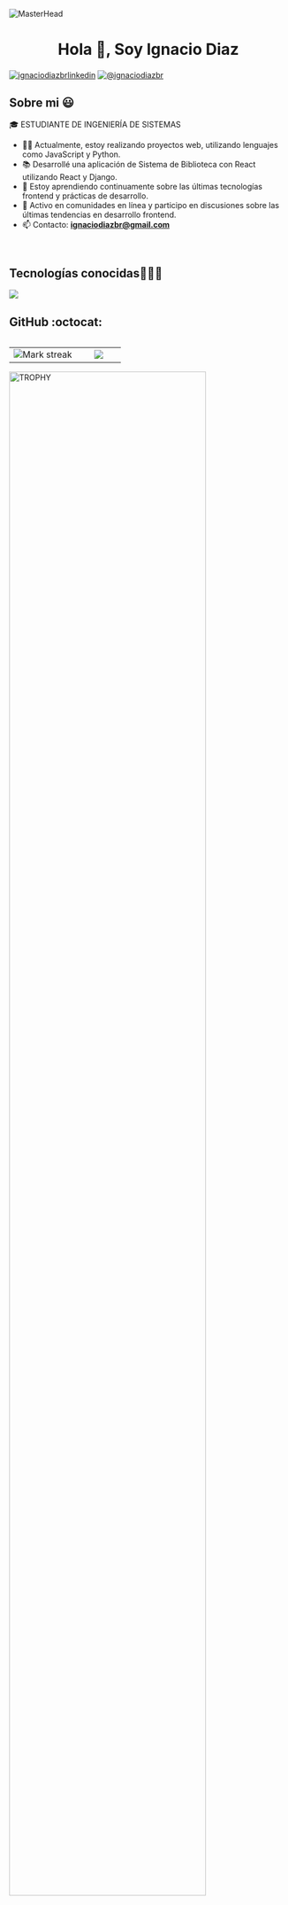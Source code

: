 ![MasterHead](https://i.imgur.com/Uf58jpH.png)
<h1 align="center">Hola 👋, Soy Ignacio Diaz</h1>

<a href="https://linkedin.com/in/ignaciodiazbr" target="blank"><img align="center" src="https://img.shields.io/badge/LinkedIn-0077B5?style=for-the-badge&logo=linkedin&logoColor=white" alt="ignaciodiazbrlinkedin"/></a>
<a href = "mailto:ignaciodiazbr@gmail.com" target="blank"><img align="center" src="https://img.shields.io/badge/Gmail-D14836?style=for-the-badge&logo=gmail&logoColor=white" alt="@ignaciodiazbr"  /></a>
  </p>
  
<h2>Sobre mi 😃</h2>
<!--Intro start-->

<p align="left">
🎓 ESTUDIANTE DE INGENIERÍA DE SISTEMAS

- 👨‍💻 Actualmente, estoy realizando proyectos web, utilizando lenguajes como JavaScript y Python.
- 📚 Desarrollé una aplicación de Sistema de Biblioteca con React utilizando React y Django.
- 🌱 Estoy aprendiendo continuamente sobre las últimas tecnologías frontend y prácticas de desarrollo.
- 🤝 Activo en comunidades en línea y participo en discusiones sobre las últimas tendencias en desarrollo frontend.
- 📫 Contacto: **ignaciodiazbr@gmail.com**
<!--Intro end-->
</p>
<br>
<h2 >Tecnologías conocidas👨🏻‍💻</h2>
<!--tech stack icons-->
<p align="left">
  <a href="https://skillicons.dev">
    <img src="https://skillicons.dev/icons?i=js,react,py,django,css,sass,html,nodejs,mysql,postgres,firebase,git,github,docker,materialui,postman,vscode,linux,gcp,ps&perline=12" />
  </a>
</p>
<!-------------------------->
<h2>GitHub :octocat:</h2>
<!--- stats & Trophy (start) -->
<p align="center">
  <!--- stats (start) -->
<table align="left">
<tr border="none">
<td width="60%" align="center">

<!--  <img  align="center"  src="https://github-readme-stats.vercel.app/api?username=unsimpledev&theme=dark&show_icons=true&count_private=true" />
  <br></br> -->
  <img  title="🔥 Get streak stats for your profile at git.io/streak-stats" alt="Mark streak" src="https://github-readme-streak-stats.herokuapp.com/?user=unsimpledev&theme=dark&hide_border=false" /> 
</td>

<td width="40%" align="center">

  <img  align="center"  src="https://github-readme-stats.anuraghazra1.vercel.app/api/top-langs/?username=unsimpledev&theme=dark&hide_border=false&no-bg=true&no-frame=true&langs_count=10"/>

  </td>
</tr>
</table>
<!--- stats (end) -->

<!--- trophy (start) -->
<div align=left>
  <a href="https://github.com/ryo-ma/github-profile-trophy" title="Go to Source">
      <img align="center" width=84% src="https://github-profile-trophy.vercel.app/?username=unsimpledev&theme=radical&row=1&column=7&margin-h=15&margin-w=5&no-bg=true" alt="TROPHY" />
    </a>
</div>
<!--- trophy (start) -->


</p>        
<!--- stats (end) -->
